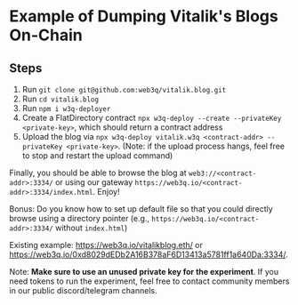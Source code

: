 # Example of Dumping Vitalik's Blogs On-Chain
## Steps
1. Run `git clone git@github.com:web3q/vitalik.blog.git`
2. Run `cd vitalik.blog`
3. Run `npm i w3q-deployer`
4. Create a FlatDirectory contract `npx w3q-deploy --create --privateKey <private-key>`, which should return a contract address
5. Upload the blog via `npx w3q-deploy vitalik.w3q <contract-addr> --privateKey <private-key>`. (Note: if the upload process hangs, feel free to stop and restart the upload command)


Finally, you should be able to browse the blog at `web3://<contract-addr>:3334/` or using our gateway `https://web3q.io/<contract-addr>:3334/index.html`.  Enjoy!

Bonus: Do you know how to set up default file so that you could directly browse using a directory pointer (e.g., `https://web3q.io/<contract-addr>:3334/` without `index.html`)

Existing example: https://web3q.io/vitalikblog.eth/ or https://web3q.io/0xd8029dEDb2A16B378aF6D13413a5781ff1a640Da:3334/.

Note: **Make sure to use an unused private key for the experiment**.  If you need tokens to run the experiment, feel free to contact community members in our public discord/telegram channels.
